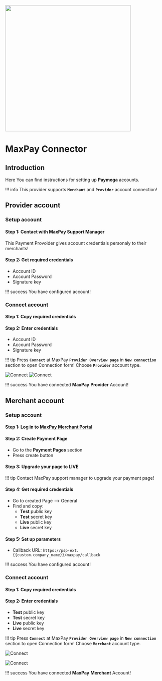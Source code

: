<img src="https://static.openfintech.io/payment_providers/maxpay/logo.svg?w=400" width="400px">

# MaxPay Connector

## Introduction

Here You can find  instructions for setting up **Paymega** accounts.

!!! info
     This provider supports **`Merchant`** and **`Provider`** account connection!

## Provider account

### Setup account

#### Step 1: Contact with MaxPay Support Manager

This Payment Provoider gives acoount credentials personaly to their merchants!
    
#### Step 2: Get required credentials

-   Account ID
-   Account Password
-   Signature key

!!! success
    You have configured account!
    
### Connect account

#### Step 1: Copy required credentials

#### Step 2: Enter credentials

-   Account ID
-   Account Password
-   Signature key

!!! tip
    Press **`Connect`** at MaxPay **`Provider Overview page`** in **`New connection`** section to open Connection form!
    Choose **`Provider`** account type.


![Connect](images/maxpay_provider_connect1.png)
    ![Connect](images/maxpay_provider_connect2.png)

!!! success
    You have connected **MaxPay** **Provider** Account!


## Merchant account


### Setup account

#### Step 1: Log in to [**MaxPay** Merchant Portal](https://my.maxpay.eu/)

#### Step 2: Create Payment Page

- Go to the **Payment Pages** section
- Press create button


#### Step 3: Upgrade  your page to LIVE

!!! tip
    Contact MaxPay support manager to upgrade your payment page!

#### Step 4: Get required credentials

- Go to created Page —> General
- Find and copy:
    -  **Test** public key
    -  **Test** secret key
    -  **Live** public key
    -  **Live** secret key

#### Step 5: Set up parameters

- Callback URL: ```https://psp-ext.{{custom.company_name}}/maxpay/callback```


!!! success
    You have configured account!
    
### Connect account

#### Step 1: Copy required credentials


#### Step 2: Enter credentials

-  **Test** public key
-  **Test** secret key
-  **Live** public key
-  **Live** secret key

!!! tip
    Press **`Connect`** at MaxPay **`Provider Overview page`** in **`New connection`** section to open Connection form!
    Choose **`Merchant`** account type.


![Connect](images/maxpay_merchant_connect1.png)

![Connect](images/maxpay_merchant_connect2.png)


!!! success
    You have connected **MaxPay** **Merchant** Account!